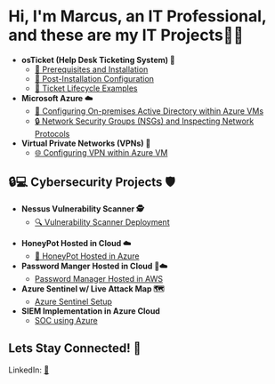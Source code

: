   <h1>Hi, I'm Marcus, an IT Professional, and these are my IT Projects👨‍💼</h1>
  <ul>
    <li>
      <strong>osTicket (Help Desk Ticketing System) 🎫</strong>
      <ul>
        <li><a href="https://github.com/MMease/osticket-prereqs">🚀 Prerequisites and Installation</a></li>
        <li><a href="https://github.com/MMease/post-install-config">🔧 Post-Installation Configuration</a></li>
        <li><a href="https://github.com/MMease/ticket-lifecycle">📝 Ticket Lifecycle Examples</a></li>
      </ul>
    </li>
    <li>
      <strong>Microsoft Azure ☁️</strong>
      <ul>
        <li><a href="https://github.com/MMease/On-premises-Active-Directory-Deployed-in-the-Cloud-Azure-">🏢 Configuring On-premises Active Directory within Azure VMs</a></li>
        <li><a href="https://github.com/MMease/Network-Security-Groups-NSGs-and-Inspecting-Traffic-Between-Azure-Virtual-Machines">🔒 Network Security Groups (NSGs) and Inspecting Network Protocols</a></li>
      </ul>
    </li>
    <li>
      <strong>Virtual Private Networks (VPNs) 🔐</strong>
      <ul>
        <li><a href="https://github.com/MMease/Virtual-Private-Netwroks-VPNs-">🌐 Configuring VPN within Azure VM</a></li>
      </ul>
    </li>
  </ul>

  <h2>🔒💻 Cybersecurity Projects 🛡️</h2>
  <ul>
    <li>
      <strong>Nessus Vulnerability Scanner 🕵️</strong>
      <ul>
        <li><a href="https://github.com/MMease/Vulnerability-Scanner-Deployment-">🔍 Vulnerability Scanner Deployment</a></li>
      </ul>
    </li>
  </ul>
  <ul>
    <li>
      <strong>HoneyPot Hosted in Cloud ☁️ </strong>
      <ul>
        <li><a href="https://github.com/MMease/HoneyPot">🍯 HoneyPot Hosted in Azure </a></li>
      </ul>
    </li>
    <li>
      <strong>Password Manger Hosted in Cloud 🔑☁️ </strong>
      <ul>
        <li><a href="https://github.com/MMease/Password-Manager">Password Manager Hosted in AWS </a></li>
      </ul>
    </li>
    <li>
      <strong>Azure Sentinel w/ Live Attack Map 🗺️</strong>
      <ul>
        <li><a href="https://github.com/MMease/Microsoft-Sentinel-SIEM">Azure Sentinel Setup </a></li>
      </ul>
    </li>
     <li>
      <strong>SIEM Implementation in Azure Cloud </strong>
      <ul>
        <li><a href=""> SOC using Azure </a></li>
      </ul>
    </li>
  </ul>

  <h2>Lets Stay Connected! 🤝</h2>
  LinkedIn: <a href="https://www.linkedin.com/in/marcus-mease/"> 📱</a>
</div>
</body>
</html>
